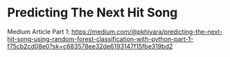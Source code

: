 # Predicting The Next Hit Song

Medium Article Part 1: https://medium.com/@pkhiyara/predicting-the-next-hit-song-using-random-forest-classification-with-python-part-1-f75cb2cd08e0?sk=c683578ee32de6193147f15fbe319bd2
